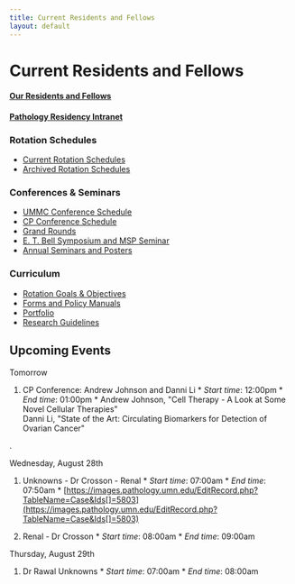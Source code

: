 ```yaml
---
title: Current Residents and Fellows 
layout: default
---
```

#  Current Residents and Fellows

#### [Our Residents and Fellows](../current_residents_and_fellows/profiles)

#### [Pathology Residency Intranet](https://wiki.umn.edu/PathologyResidents)

### Rotation Schedules

  * [Current Rotation Schedules](https://wiki.umn.edu/PathologyResidents/RotationSchedule)
  * [Archived Rotation Schedules](https://wiki.umn.edu/PathologyResidents/ArchivedRotationSchedules)

### Conferences & Seminars

  * [UMMC Conference Schedule](http://www.google.com/calendar/embed?src=umnpathchiefs%40gmail.com&ctz=America/Chicago)
  * [CP Conference Schedule](http://pathology.umn.edu/events/weekly/cpconference/home.html)
  * [Grand Rounds](http://pathology.umn.edu/events/weekly/grandrounds/home.html)
  * [E. T. Bell Symposium and MSP Seminar](http://pathology.umn.edu/events/bell-msp/home.html)
  * [Annual Seminars and Posters](http://residency.pathology.umn.edu/annual)

### Curriculum

  * [Rotation Goals & Objectives](3892)
  * [Forms and Policy Manuals](https://wiki.umn.edu/PathologyResidents/UsefulForms)
  * [Portfolio](3507)
  * [Research Guidelines](3508)

## Upcoming Events

Tomorrow

  1. CP Conference: Andrew Johnson and Danni Li
    * _Start time_: 12:00pm 
    * _End time_: 01:00pm 
    * Andrew Johnson, "Cell Therapy - A Look at Some Novel Cellular Therapies"  
Danni Li, "State of the Art: Circulating Biomarkers for Detection of Ovarian
Cancer"

.

Wednesday, August 28th

  1. Unknowns - Dr Crosson - Renal
    * _Start time_: 07:00am 
    * _End time_: 07:50am 
    * [https://images.pathology.umn.edu/EditRecord.php?TableName=Case&Ids[]=5803](https://images.pathology.umn.edu/EditRecord.php?TableName=Case&Ids[]=5803)

  2. Renal - Dr Crosson
    * _Start time_: 08:00am 
    * _End time_: 09:00am 

Thursday, August 29th

  1. Dr Rawal Unknowns
    * _Start time_: 07:00am 
    * _End time_: 08:00am 


